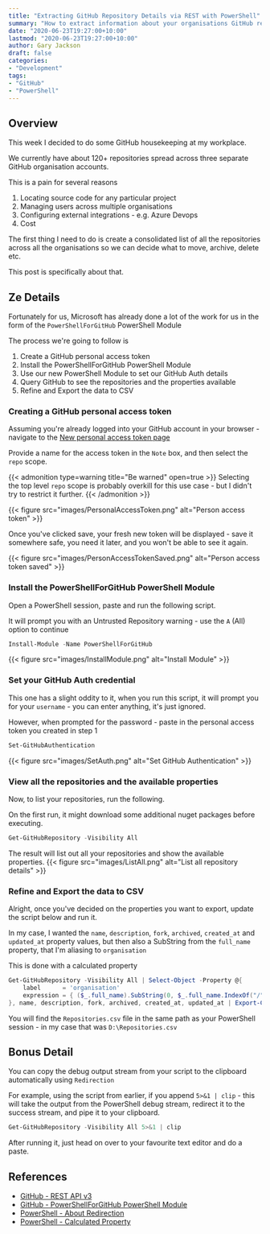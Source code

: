 ```yaml
---
title: "Extracting GitHub Repository Details via REST with PowerShell"
summary: "How to extract information about your organisations GitHub repositories using the GitHub REST API (v3) and PowerShell"
date: "2020-06-23T19:27:00+10:00"
lastmod: "2020-06-23T19:27:00+10:00"
author: Gary Jackson
draft: false
categories:
- "Development"
tags:
- "GitHub"
- "PowerShell"
---
```


## Overview

This week I decided to do some GitHub housekeeping at my workplace.

We currently have about 120+ repositories spread across three separate GitHub organisation accounts.

This is a pain for several reasons
1. Locating source code for any particular project
2. Managing users across multiple organisations
3. Configuring external integrations - e.g. Azure Devops
4. Cost

The first thing I need to do is create a consolidated list of all the repositories across all the organisations so we can decide what to move, archive, delete etc.

This post is specifically about that.

## Ze Details

Fortunately for us, Microsoft has already done a lot of the work for us in the form of the `PowerShellForGitHub` PowerShell Module

The process we're going to follow is
1. Create a GitHub personal access token
2. Install the PowerShellForGitHub PowerShell Module
3. Use our new PowerShell Module to set our GitHub Auth details
4. Query GitHub to see the repositories and the properties available
5. Refine and Export the data to CSV

### Creating a GitHub personal access token
Assuming you're already logged into your GitHub account in your browser - navigate to the [New personal access token page](https://github.com/settings/tokens/new)

Provide a name for the access token in the `Note` box, and then select the `repo` scope.

{{< admonition type=warning title="Be warned" open=true >}}
Selecting the top level `repo` scope is probably overkill for this use case - but I didn't try to restrict it further.
{{< /admonition >}}

{{< figure src="images/PersonalAccessToken.png" alt="Person access token" >}}

Once you've clicked save, your fresh new token will be displayed - save it somewhere safe, you need it later, and you won't be able to see it again.

{{< figure src="images/PersonAccessTokenSaved.png" alt="Person access token saved"  >}}

### Install the PowerShellForGitHub PowerShell Module
Open a PowerShell session, paste and run the following script.

It will prompt you with an Untrusted Repository warning - use the `A` (All) option to continue
```PowerShell
Install-Module -Name PowerShellForGitHub
```

{{< figure src="images/InstallModule.png" alt="Install Module" >}}

### Set your GitHub Auth credential
This one has a slight oddity to it, when you run this script, it will prompt you for your `username` - you can enter anything, it's just ignored.

However, when prompted for the password - paste in the personal access token you created in step 1


```PowerShell
Set-GitHubAuthentication
```
{{< figure src="images/SetAuth.png" alt="Set GitHub Authentication" >}}

### View all the repositories and the available properties
Now, to list your repositories, run the following.

On the first run, it might download some additional nuget packages before executing.

```PowerShell
Get-GitHubRepository -Visibility All
```
The result will list out all your repositories and show the available properties.
{{< figure src="images/ListAll.png" alt="List all repository details" >}}

### Refine and Export the data to CSV
Alright, once you've decided on the properties you want to export, update the script below and run it.

In my case, I wanted the `name`, `description`, `fork`, `archived`, `created_at` and `updated_at` property values, but then also a SubString from the `full_name` property, that I'm aliasing to `organisation`

This is done with a calculated property

```PowerShell
Get-GitHubRepository -Visibility All | Select-Object -Property @{
    label      = 'organisation'
    expression = { ($_.full_name).SubString(0, $_.full_name.IndexOf("/")) }
}, name, description, fork, archived, created_at, updated_at | Export-Csv -Path .\Repositories.csv -Force 
```

You will find the `Repositories.csv` file in the same path as your PowerShell session - in my case that was `D:\Repositories.csv`

## Bonus Detail
You can copy the debug output stream from your script to the clipboard automatically using `Redirection`

For example, using the script from earlier, if you append `5>&1 | clip` - this will take the output from the PowerShell debug stream, redirect it to the success stream, and pipe it to your clipboard.

```PowerShell
Get-GitHubRepository -Visibility All 5>&1 | clip
```

After running it, just head on over to your favourite text editor and do a paste.

## References
- [GitHub - REST API v3](https://developer.github.com/v3/)
- [GitHub - PowerShellForGitHub PowerShell Module](https://github.com/microsoft/PowerShellForGitHub)
- [PowerShell - About Redirection](https://docs.microsoft.com/en-us/powershell/module/microsoft.powershell.core/about/about_redirection?view=powershell-7)
- [PowerShell - Calculated Property](https://docs.microsoft.com/en-us/powershell/scripting/samples/selecting-parts-of-objects--select-object-?view=powershell-7)